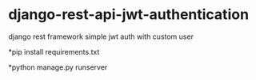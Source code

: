 # django-rest-api-jwt-authentication
django rest framework simple jwt auth with custom user


*pip install requirements.txt

*python manage.py runserver

